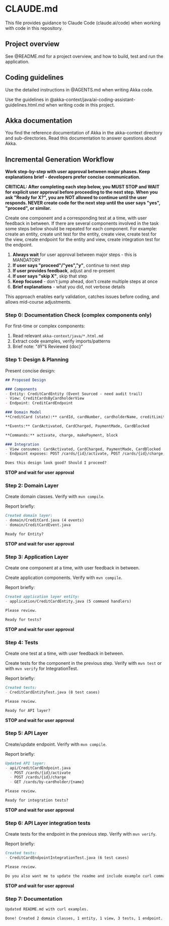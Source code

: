# CLAUDE.md

This file provides guidance to Claude Code (claude.ai/code) when working with code in this repository.

## Project overview

See @README.md for a project overview, and how to build, test and run the application.

## Coding guidelines

Use the detailed instructions in @AGENTS.md when writing Akka code.

Use the guidelines in @akka-context/java/ai-coding-assistant-guidelines.html.md when writing code in this project.

## Akka documentation

You find the reference documentation of Akka in the akka-context directory and sub-directories.
Read this documentation to answer questions about Akka.

## Incremental Generation Workflow

**Work step-by-step with user approval between major phases. Keep explanations brief - developers prefer concise communication.**

**CRITICAL: After completing each step below, you MUST STOP and WAIT for explicit user approval before proceeding to the next step. When you ask "Ready for X?", you are NOT allowed to continue until the user responds. NEVER create code for the next step until the user says "yes", "proceed", or similar.**

Create one component and a corresponding test at a time, with user feedback in between. If there are several components involved in the task some steps below should be repeated for each component. For example: create an entity, create unit test for the entity, create view, create test for the view, create endpoint for the entity and view, create integration test for the endpoint.

1. **Always wait** for user approval between major steps - this is MANDATORY
2. **If user says "proceed"/"yes","y"**, continue to next step
3. **If user provides feedback**, adjust and re-present
4. **If user says "skip X"**, skip that step
5. **Keep focused** - don't jump ahead, don't create multiple steps at once
6. **Brief explanations** - what you did, not verbose details

This approach enables early validation, catches issues before coding, and allows mid-course adjustments.

### Step 0: Documentation Check (complex components only)

For first-time or complex components:
1. Read relevant `akka-context/java/*.html.md`
2. Extract code examples, verify imports/patterns
3. Brief note: "ðŸ“š Reviewed {doc}"

### Step 1: Design & Planning

Present concise design:
```markdown
## Proposed Design

### Components
- Entity: CreditCardEntity (Event Sourced - need audit trail)
- View: CreditCardsByCardholderView
- Endpoint: CreditCardEndpoint

### Domain Model
**CreditCard (state):** cardId, cardNumber, cardholderName, creditLimit, currentBalance, active

**Events:** CardActivated, CardCharged, PaymentMade, CardBlocked

**Commands:** activate, charge, makePayment, block

### Integration
- View consumes: CardActivated, CardCharged, PaymentMade, CardBlocked
- Endpoint exposes: POST /cards/{id}/activate, POST /cards/{id}/charge, GET /cards/by-cardholder/{name}

Does this design look good? Should I proceed?
```

**STOP and wait for user approval**

### Step 2: Domain Layer

Create domain classes. Verify with `mvn compile`.

Report briefly:
```markdown
Created domain layer:
- domain/CreditCard.java (4 events)
- domain/CreditCardEvent.java

Ready for Entity?
```

**STOP and wait for user approval**

### Step 3: Application Layer

Create one component at a time, with user feedback in between.

Create application components. Verify with `mvn compile`.

Report briefly:
```markdown
Created application layer entity:
- application/CreditCardEntity.java (5 command handlers)

Please review.

Ready for tests?
```

**STOP and wait for user approval**

### Step 4: Tests

Create one test at a time, with user feedback in between.

Create tests for the component in the previous step. Verify with `mvn test` or with `mvn verify` for IntegrationTest.

Report briefly:
```markdown
Created tests:
- CreditCardEntityTest.java (8 test cases)

Please review.

Ready for API layer?
```

**STOP and wait for user approval**

### Step 5: API Layer

Create/update endpoint. Verify with `mvn compile`.

Report briefly:
```markdown
Updated API layer:
- api/CreditCardEndpoint.java
  - POST /cards/{id}/activate
  - POST /cards/{id}/charge
  - GET /cards/by-cardholder/{name}

Please review.

Ready for integration tests?
```

**STOP and wait for user approval**

### Step 6: API Layer integration tests

Create tests for the endpoint in the previous step. Verify with `mvn verify`.

Report briefly:
```markdown
Created tests:
- CreditCardEndpointIntegrationTest.java (6 test cases)

Please review.

Do you also want me to update the readme and include example curl commands of the endpoint?
```

**STOP and wait for user approval**

### Step 7: Documentation

```markdown
Updated README.md with curl examples.

Done! Created 2 domain classes, 1 entity, 1 view, 3 tests, 1 endpoint.
```
